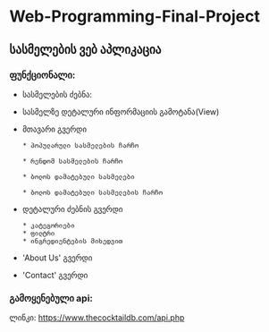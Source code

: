 ﻿# Web-Programming-Final-Project

## სასმელების ვებ აპლიკაცია

### ფუნქციონალი:

* სასმელების ძებნა:



	
* სასმელზე დეტალური ინფორმაციის გამოტანა(View)

* მთავარი გვერდი
	~~~
	* პოპულარული სასმელების ჩარჩო

	* რენდომ სასმელების ჩარჩო
	
	* ბოლოს დამატებული სასმელები

	* ბოლოს დამატებული სასმელების ჩარჩო
	~~~
	
* დეტალური ძებნის გვერდი
	~~~
	* კატეგორიები
	* ფილტრი
	* ინგრედიენტების მიხედვით
	~~~

* 'About Us' გვერდი

* 'Contact' გვერდი

### გამოყენებული api:
ლინკი: https://www.thecocktaildb.com/api.php



